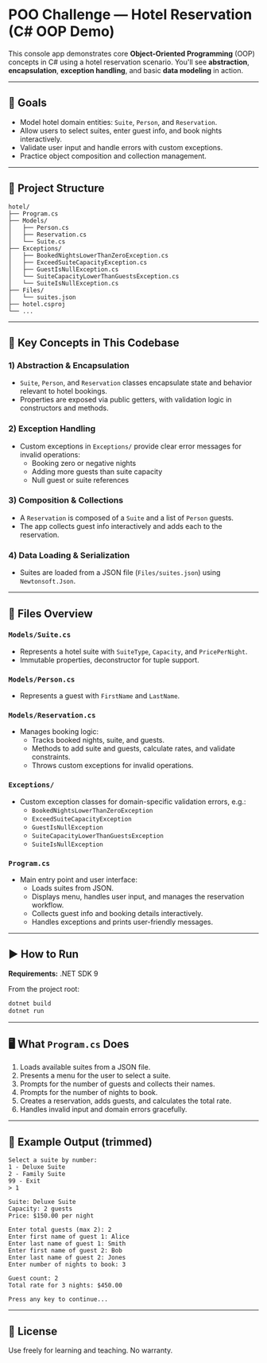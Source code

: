 # POO Challenge — Hotel Reservation (C# OOP Demo)

This console app demonstrates core **Object-Oriented Programming** (OOP) concepts in C# using a hotel reservation scenario. You'll see **abstraction**, **encapsulation**, **exception handling**, and basic **data modeling** in action.

---

## 🎯 Goals
- Model hotel domain entities: `Suite`, `Person`, and `Reservation`.
- Allow users to select suites, enter guest info, and book nights interactively.
- Validate user input and handle errors with custom exceptions.
- Practice object composition and collection management.

---

## 📁 Project Structure
```
hotel/
├── Program.cs
├── Models/
│   ├── Person.cs
│   ├── Reservation.cs
│   └── Suite.cs
├── Exceptions/
│   ├── BookedNightsLowerThanZeroException.cs
│   ├── ExceedSuiteCapacityException.cs
│   ├── GuestIsNullException.cs
│   └── SuiteCapacityLowerThanGuestsException.cs
│   └── SuiteIsNullException.cs
├── Files/
│   └── suites.json
├── hotel.csproj
└── ...
```

---

## 🧠 Key Concepts in This Codebase

### 1) Abstraction & Encapsulation
- `Suite`, `Person`, and `Reservation` classes encapsulate state and behavior relevant to hotel bookings.
- Properties are exposed via public getters, with validation logic in constructors and methods.

### 2) Exception Handling
- Custom exceptions in `Exceptions/` provide clear error messages for invalid operations:
  - Booking zero or negative nights
  - Adding more guests than suite capacity
  - Null guest or suite references

### 3) Composition & Collections
- A `Reservation` is composed of a `Suite` and a list of `Person` guests.
- The app collects guest info interactively and adds each to the reservation.

### 4) Data Loading & Serialization
- Suites are loaded from a JSON file (`Files/suites.json`) using `Newtonsoft.Json`.

---

## 🧩 Files Overview

### `Models/Suite.cs`
- Represents a hotel suite with `SuiteType`, `Capacity`, and `PricePerNight`.
- Immutable properties, deconstructor for tuple support.

### `Models/Person.cs`
- Represents a guest with `FirstName` and `LastName`.

### `Models/Reservation.cs`
- Manages booking logic:
  - Tracks booked nights, suite, and guests.
  - Methods to add suite and guests, calculate rates, and validate constraints.
  - Throws custom exceptions for invalid operations.

### `Exceptions/`
- Custom exception classes for domain-specific validation errors, e.g.:
  - `BookedNightsLowerThanZeroException`
  - `ExceedSuiteCapacityException`
  - `GuestIsNullException`
  - `SuiteCapacityLowerThanGuestsException`
  - `SuiteIsNullException`

### `Program.cs`
- Main entry point and user interface:
  - Loads suites from JSON.
  - Displays menu, handles user input, and manages the reservation workflow.
  - Collects guest info and booking details interactively.
  - Handles exceptions and prints user-friendly messages.

---

## ▶️ How to Run

**Requirements:** .NET SDK 9

From the project root:
```bash
dotnet build
dotnet run
```

---

## 🖥️ What `Program.cs` Does
1. Loads available suites from a JSON file.
2. Presents a menu for the user to select a suite.
3. Prompts for the number of guests and collects their names.
4. Prompts for the number of nights to book.
5. Creates a reservation, adds guests, and calculates the total rate.
6. Handles invalid input and domain errors gracefully.

---

## 🧪 Example Output (trimmed)
```
Select a suite by number:
1 - Deluxe Suite
2 - Family Suite
99 - Exit
> 1

Suite: Deluxe Suite
Capacity: 2 guests
Price: $150.00 per night

Enter total guests (max 2): 2
Enter first name of guest 1: Alice
Enter last name of guest 1: Smith
Enter first name of guest 2: Bob
Enter last name of guest 2: Jones
Enter number of nights to book: 3

Guest count: 2
Total rate for 3 nights: $450.00

Press any key to continue...
```

---

## 🧾 License
Use freely for learning and teaching. No warranty.